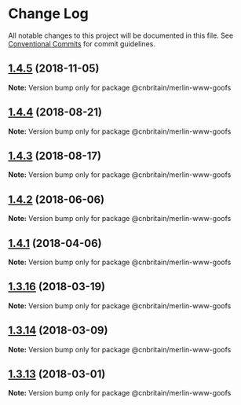 # Change Log

All notable changes to this project will be documented in this file.
See [Conventional Commits](https://conventionalcommits.org) for commit guidelines.

<a name="1.4.5"></a>
## [1.4.5](https://github.com/cnduk/merlin-www-components/compare/@cnbritain/merlin-www-goofs@1.4.4...@cnbritain/merlin-www-goofs@1.4.5) (2018-11-05)




**Note:** Version bump only for package @cnbritain/merlin-www-goofs

<a name="1.4.4"></a>
## [1.4.4](https://github.com/cnduk/merlin-www-components/compare/@cnbritain/merlin-www-goofs@1.4.3...@cnbritain/merlin-www-goofs@1.4.4) (2018-08-21)




**Note:** Version bump only for package @cnbritain/merlin-www-goofs

<a name="1.4.3"></a>
## [1.4.3](https://github.com/cnduk/merlin-www-components/compare/@cnbritain/merlin-www-goofs@1.4.2...@cnbritain/merlin-www-goofs@1.4.3) (2018-08-17)




**Note:** Version bump only for package @cnbritain/merlin-www-goofs

<a name="1.4.2"></a>
## [1.4.2](https://github.com/cnduk/merlin-www-components/compare/@cnbritain/merlin-www-goofs@1.4.1...@cnbritain/merlin-www-goofs@1.4.2) (2018-06-06)




**Note:** Version bump only for package @cnbritain/merlin-www-goofs

<a name="1.4.1"></a>
## [1.4.1](https://github.com/cnduk/merlin-www-components/compare/@cnbritain/merlin-www-goofs@1.4.0...@cnbritain/merlin-www-goofs@1.4.1) (2018-04-06)




**Note:** Version bump only for package @cnbritain/merlin-www-goofs

<a name="1.3.16"></a>
## [1.3.16](https://github.com/cnduk/merlin-www-components/compare/@cnbritain/merlin-www-goofs@1.3.15...@cnbritain/merlin-www-goofs@1.3.16) (2018-03-19)




**Note:** Version bump only for package @cnbritain/merlin-www-goofs

<a name="1.3.14"></a>
## [1.3.14](https://github.com/cnduk/merlin-www-components/compare/@cnbritain/merlin-www-goofs@1.3.13...@cnbritain/merlin-www-goofs@1.3.14) (2018-03-09)




**Note:** Version bump only for package @cnbritain/merlin-www-goofs

<a name="1.3.13"></a>
## [1.3.13](https://github.com/cnduk/merlin-www-components/compare/@cnbritain/merlin-www-goofs@1.3.12...@cnbritain/merlin-www-goofs@1.3.13) (2018-03-01)




**Note:** Version bump only for package @cnbritain/merlin-www-goofs
